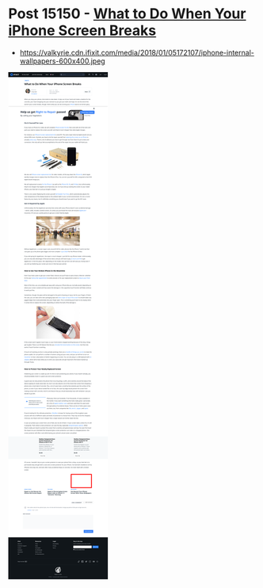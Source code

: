 # Post 15150 - [What to Do When Your iPhone Screen Breaks](https://www.ifixit.com/News/15150/what-to-do-when-your-iphone-screen-breaks)

- https://valkyrie.cdn.ifixit.com/media/2018/01/05172107/iphone-internal-wallpapers-600x400.jpeg

![screencap](screenshots/e75877e6-7fde-4f5f-a3f7-403631b077fd.png)
